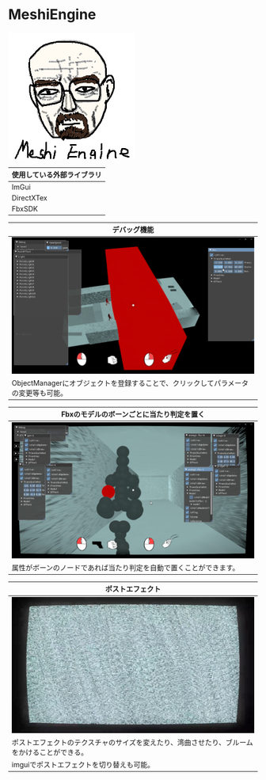 # MeshiEngine
![ロゴ](https://github.com/kKatsumatAa/TextureRipo/blob/master/image/walter.png "ロゴ")

|使用している外部ライブラリ|  
| ---------------------- |
|ImGui|  
|DirectXTex|  
|FbxSDK|  

| デバッグ機能 |
| ----------- |
| ![デバッグ機能](https://github.com/kKatsumatAa/TextureRipo/blob/master/image/objManager.png "デバッグ機能") 
| ObjectManagerにオブジェクトを登録することで、クリックしてパラメータの変更等も可能。 |

| Fbxのモデルのボーンごとに当たり判定を置く |
| ----------- |
| ![デバッグ機能](https://github.com/kKatsumatAa/TextureRipo/blob/master/image/boneCollider.png "デバッグ機能") 
| 属性がボーンのノードであれば当たり判定を自動で置くことができます。 |

| ポストエフェクト |
| -------------- |
| ![ポストエフェクト](https://github.com/kKatsumatAa/TextureRipo/blob/master/image/posteffect.png "ポストエフェクト") |
| ポストエフェクトのテクスチャのサイズを変えたり、湾曲させたり、ブルームをかけることができる。 |
| imguiでポストエフェクトを切り替えも可能。 |
